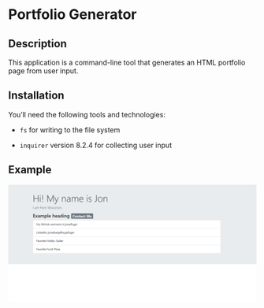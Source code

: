 # Portfolio Generator

## Description

This application is a command-line tool that generates an HTML portfolio page from user input.

## Installation

You’ll need the following tools and technologies:

* `fs` for writing to the file system

* `inquirer` version 8.2.4 for collecting user input

## Example

![A portfolio is generated with a large header and contact info](./assets/images/sample-screenshot.png)